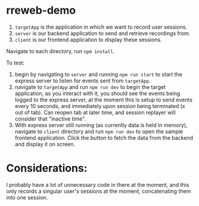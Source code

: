 # rreweb-demo

1. `targetApp` is the application in which we want to record user sessions.
2. `server` is our backend application to send and retrieve recordings from.
3. `client` is our frontend application to display these sessions.

Navigate to each directory, run `npm install`.

To test:

1.  begin by navigating to `server` and running `npm run start` to start the express server to listen for events sent from `targetApp`.
2.  navigate to `targetApp` and run `npm run dev` to begin the target application, as you interact with it, you should see the events being logged to the express server, at the moment this is setup to send events every 10 seconds, and immediately upon session being terminated (x out of tab). Can reopen tab at later time, and session replayer will consider that "inactive time".
3.  With express server still running (as currently data is held in memory), navigate to `client` directory and run `npm run dev` to open the sample frontend application. Click the button to fetch the data from the backend and display it on screen.

# Considerations:

I probably have a lot of unnecessary code in there at the moment, and this only records a singular user's sessions at the moment, concatenating them into one session.
